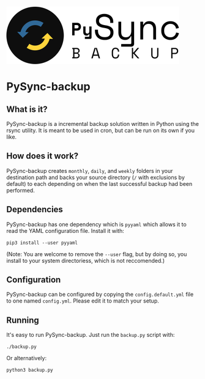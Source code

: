 ![](imgs/logo.png)

# PySync-backup

## What is it?
PySync-backup is a incremental backup solution written in Python using the rsync utility. It is meant to be used in cron, but can be run on its own if you like.

## How does it work?
PySync-backup creates `monthly`, `daily`, and `weekly` folders in your destination path and backs your source directory (`/` with exclusions by default) to each depending on when the last successful backup had been performed.

## Dependencies
PySync-backup has one dependency which is `pyyaml` which allows it to read the YAML configuration file. Install it with:

```
pip3 install --user pyyaml
```

(Note: You are welcome to remove the `--user` flag, but by doing so, you install to your system directoriess, which is not reccomended.)

## Configuration
PySync-backup can be configured by copying the `config.default.yml` file to one named `config.yml`. Please edit it to match your setup.

## Running
It's easy to run PySync-backup. Just run the `backup.py` script with:
```
./backup.py
```

Or alternatively:
```
python3 backup.py
```